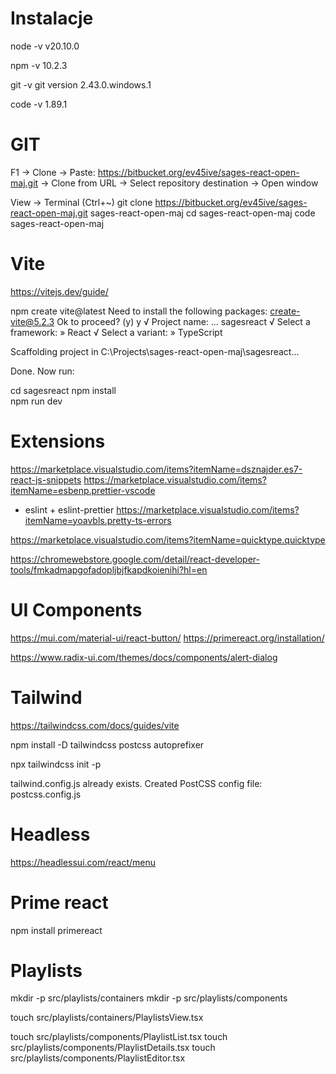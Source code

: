 # Instalacje 
node -v 
v20.10.0

npm -v 
10.2.3

git -v
git version 2.43.0.windows.1

code -v
1.89.1

# GIT
F1 -> Clone -> Paste: 
https://bitbucket.org/ev45ive/sages-react-open-maj.git 
-> Clone from URL -> Select repository destination -> Open window


View -> Terminal (Ctrl+~)
git clone https://bitbucket.org/ev45ive/sages-react-open-maj.git sages-react-open-maj
cd sages-react-open-maj
code sages-react-open-maj

# Vite
https://vitejs.dev/guide/

 npm create vite@latest
Need to install the following packages:
create-vite@5.2.3
Ok to proceed? (y) y
√ Project name: ... sagesreact
√ Select a framework: » React
√ Select a variant: » TypeScript

Scaffolding project in C:\Projects\sages-react-open-maj\sagesreact...

Done. Now run:

  cd sagesreact
  npm install  
  npm run dev  

# Extensions
https://marketplace.visualstudio.com/items?itemName=dsznajder.es7-react-js-snippets
https://marketplace.visualstudio.com/items?itemName=esbenp.prettier-vscode 
+ eslint + eslint-prettier
https://marketplace.visualstudio.com/items?itemName=yoavbls.pretty-ts-errors

https://marketplace.visualstudio.com/items?itemName=quicktype.quicktype

https://chromewebstore.google.com/detail/react-developer-tools/fmkadmapgofadopljbjfkapdkoienihi?hl=en

# UI Components
https://mui.com/material-ui/react-button/
https://primereact.org/installation/ 

https://www.radix-ui.com/themes/docs/components/alert-dialog

# Tailwind
https://tailwindcss.com/docs/guides/vite

npm install -D tailwindcss postcss autoprefixer

npx tailwindcss init -p

tailwind.config.js already exists.
Created PostCSS config file: postcss.config.js

# Headless
https://headlessui.com/react/menu

# Prime react
npm install primereact

# Playlists

mkdir -p src/playlists/containers
mkdir -p src/playlists/components 

touch src/playlists/containers/PlaylistsView.tsx

touch src/playlists/components/PlaylistList.tsx
touch src/playlists/components/PlaylistDetails.tsx
touch src/playlists/components/PlaylistEditor.tsx

